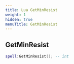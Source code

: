 ```yaml
---
title: Lua GetMinResist
weight: 1
hidden: true
menuTitle: GetMinResist
---
```

## GetMinResist
```lua
spell:GetMinResist(); -- int
```